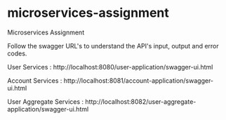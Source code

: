 # microservices-assignment
Microservices Assignment

Follow the swagger URL's to understand the API's input, output and error codes.

User Services : http://localhost:8080/user-application/swagger-ui.html

Account Services : http://localhost:8081/account-application/swagger-ui.html

User Aggregate Services  : http://localhost:8082/user-aggregate-application/swagger-ui.html     
                    
                            
